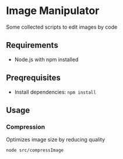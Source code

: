 # Image Manipulator

Some collected scripts to edit images by code

## Requirements

- Node.js with npm installed

## Preqrequisites

- Install dependencies: `npm install`

## Usage

### Compression

Optimizes image size by reducing quality

```console
node src/compressImage
```
